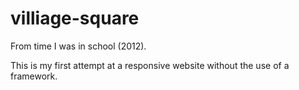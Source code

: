 # villiage-square
From time I was in school (2012).

This is my first attempt at a responsive website without the use of a framework.
